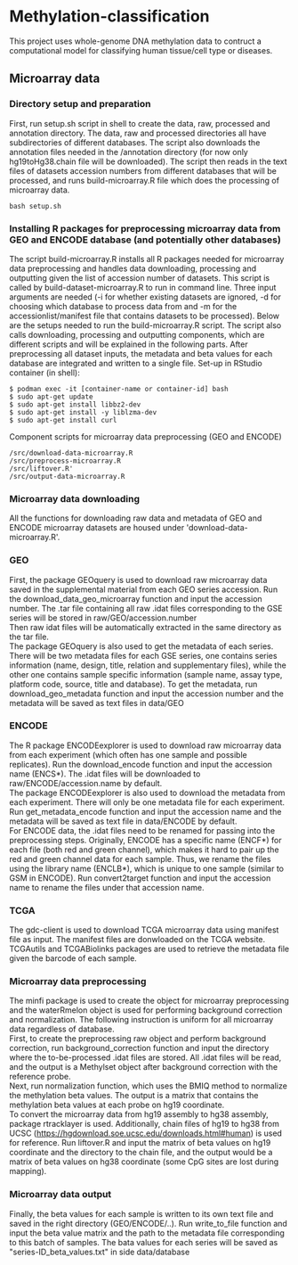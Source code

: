 # Methylation-classification
This project uses whole-genome DNA methylation data to contruct a computational model for classifying human tissue/cell type or diseases.

 
## Microarray data
### Directory setup and preparation
First, run setup.sh script in shell to create the data, raw, processed and annotation directory. The data, raw and processed directories all have subdirectories of different databases. The script also downloads the annotation files needed in the /annotation directory (for now only hg19toHg38.chain file will be downloaded). The script then reads in the text files of datasets accession numbers from different databases that will be processed, and runs build-microarray.R file which does the processing of microarray data.

```
bash setup.sh
```
### Installing R packages for preprocessing microarray data from GEO and ENCODE database (and potentially other databases)
The script build-microarray.R installs all R packages needed for microarray data preprocessing and handles data downloading, processing and outputting given the list of accession number of datasets. This script is called by build-dataset-microarray.R to run in command line. Three input arguments are needed (-i for whether existing datasets are ignored, -d for choosing which database to process data from and -m for the accessionlist/manifest file that contains datasets to be processed). Below are the setups needed to run the build-microarray.R script. The script also calls downloading, processing and outputting components, which are different scripts and will be explained in the following parts. After preprocessing all dataset inputs, the metadata and beta values for each database are integrated and written to a single file. 
Set-up in RStudio container (in shell): 
```
$ podman exec -it [container-name or container-id] bash 
$ sudo apt-get update 
$ sudo apt-get install libbz2-dev 
$ sudo apt-get install -y liblzma-dev 
$ sudo apt-get install curl
```
Component scripts for microarray data preprocessing (GEO and ENCODE)
```
/src/download-data-microarray.R
/src/preprocess-microarray.R
/src/liftover.R'
/src/output-data-microarray.R
```
### Microarray data downloading
All the functions for downloading raw data and metadata of GEO and ENCODE microarray datasets are housed under 'download-data-microarray.R'. 
### GEO 
First, the package GEOquery is used to download raw microarray data saved in the supplemental material from each GEO series accession. Run the download_data_geo_microarray function and input the accession number. The .tar file containing all raw .idat files corresponding to the GSE series will be stored in raw/GEO/accession.number \
Then raw idat files will be automatically extracted in the same directory as the tar file. \
The package GEOquery is also used to get the metadata of each series. There will be two metadata files for each GSE series, one contains series information (name, design, title, relation and supplementary files), while the other one contains sample specific information (sample name, assay type, platform code, source, title and database). To get the metadata, run download_geo_metadata function and input the accession number and the metadata will be saved as text files in data/GEO
### ENCODE
The R package ENCODEexplorer is used to download raw microarray data from each experiment (which often has one sample and possible replicates). Run the download_encode function and input the accession name (ENCS*). The .idat files will be downloaded to raw/ENCODE/accession.name by default. \
The package ENCODEexplorer is also used to download the metadata from each experiment. There will only be one metadata file for each experiment. Run get_metadata_encode function and input the accession name and the metadata will be saved as text file in data/ENCODE by default. \
For ENCODE data, the .idat files need to be renamed for passing into the preprocessing steps. Originally, ENCODE has a specific name (ENCF*) for each file (both red and green channel), which makes it hard to pair up the red and green channel data for each sample. Thus, we rename the files using the library name (ENCLB*), which is unique to one sample (similar to GSM in ENCODE). Run convert2target function and input the accession name to rename the files under that accession name.
### TCGA
The gdc-client is used to download TCGA microarray data using manifest file as input. The manifest files are donwloaded on the TCGA website. TCGAutils and TCGABiolinks packages are used to retrieve the metadata file given the barcode of each sample.
### Microarray data preprocessing
The minfi package is used to create the object for microarray preprocessing and the waterRmelon object is used for performing background correction and normalization. The following instruction is uniform for all microarray data regardless of database.\
First, to create the preprocessing raw object and perform background correction, run background_correction function and input the directory where the to-be-processed .idat files are stored. All .idat files will be read, and the output is a Methylset object after background correction with the reference probe.\
Next, run normalization function, which uses the BMIQ method to normalize the methylation beta values. The output is a matrix that contains the methylation beta values at each probe on hg19 coordinate.\
To convert the microarray data from hg19 assembly to hg38 assembly, package rtracklayer is used. Additionally, chain files of hg19 to hg38 from UCSC (https://hgdownload.soe.ucsc.edu/downloads.html#human) is used for reference. Run liftover.R and input the matrix of beta values on hg19 coordinate and the directory to the chain file, and the output would be a matrix of beta values on hg38 coordinate (some CpG sites are lost during mapping). 
### Microarray data output
Finally, the beta values for each sample is written to its own text file and saved in the right directory (GEO/ENCODE/..). Run write_to_file function and input the beta value matrix and the path to the metadata file corresponding to this batch of samples. The bata values for each series will be saved as "series-ID_beta_values.txt" in side data/database



